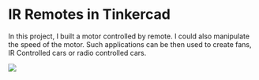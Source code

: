 # IR Remotes in Tinkercad

In this project, I built a motor controlled by remote. I could also manipulate the speed of the motor. Such applications can be then used to create fans, IR Controlled cars or radio controlled cars. 

<img src = "https://github.com/Dilnazzzz/IR-Remotes-in-Tinkercad/blob/main/IRRemotes.gif" >
